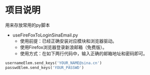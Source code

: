 # 项目说明
用来存放常用的py脚本

* useFireFoxToLoginSinaEmail.py
    * 使用前提：已经正确安装对应模块和浏览器驱动。
    * 使用Firefox浏览器登录新浪邮箱（免费版）。
    * 使用方式：在如下两行代码中，输入正确的邮箱地址和密码即可。
~~~python
usernameElem.send_keys('YOUR_NAME@sina.cn')
passwdElem.send_keys('YOUR_PASSWD')
~~~
















